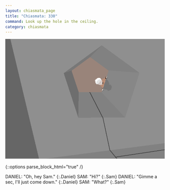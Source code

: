 ```yaml
---
layout: chiasmata_page
title: "Chiasmata: 330"
command: Look up the hole in the ceiling.
category: chiasmata
---
```


![330](/chiasmata/images/narrative/327.png)

{::options parse_block_html="true" /}
<div class="dialogue">
DANIEL: "Oh, hey Sam." 
{:.Daniel}
SAM: "Hi?" 
{:.Sam}
DANIEL: "Gimme a sec, I'll just come down." 
{:.Daniel}
SAM: "What?" 
{:.Sam}
</div>